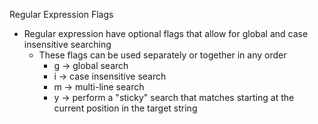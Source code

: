 Regular Expression Flags
- Regular expression have optional flags that allow for global and case insensitive searching
  - These flags can be used separately or together in any order
    - g -> global search
    - i -> case insensitive search
    - m -> multi-line search
    - y -> perform a "sticky" search that matches starting at the current position in the target string
